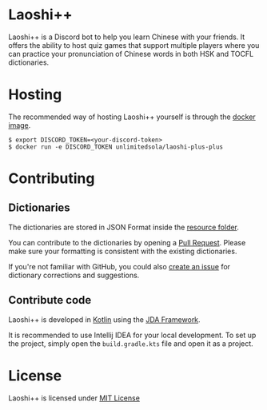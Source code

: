 # Laoshi++

Laoshi++ is a Discord bot to help you learn Chinese with your friends.
It offers the ability to host quiz games that support multiple players where you can practice your pronunciation of
Chinese words in both HSK and TOCFL dictionaries.

# Hosting

The recommended way of hosting Laoshi++ yourself is through
the [docker image](https://hub.docker.com/r/unlimitedsola/laoshi-plus-plus).

```console
$ export DISCORD_TOKEN=<your-discord-token>
$ docker run -e DISCORD_TOKEN unlimitedsola/laoshi-plus-plus
```

# Contributing

## Dictionaries

The dictionaries are stored in JSON Format inside the [resource folder](./src/main/resources/levels).

You can contribute to the dictionaries by opening
a [Pull Request](https://docs.github.com/en/pull-requests/collaborating-with-pull-requests/proposing-changes-to-your-work-with-pull-requests/creating-a-pull-request).
Please make sure your formatting is consistent with the existing dictionaries.

If you're not familiar with GitHub, you could
also [create an issue](https://github.com/unlimitedsola/laoshi-plus-plus/issues/new) for dictionary corrections and
suggestions.

## Contribute code

Laoshi++ is developed in [Kotlin](https://kotlinlang.org/) using
the [JDA Framework](https://github.com/DV8FromTheWorld/JDA).

It is recommended to use Intellij IDEA for your local development. To set up the project, simply open
the `build.gradle.kts` file and open it as a project.

# License

Laoshi++ is licensed under [MIT License](./LICENSE)
